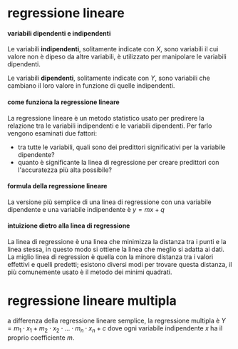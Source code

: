 # regressione lineare
#### variabili dipendenti e indipendenti
Le variabili **indipendenti**, solitamente indicate con $X$, sono variabili il cui valore non è dipeso da altre variabili, è utilizzato per manipolare le variabili dipendenti.

Le variabili **dipendenti**, solitamente indicate con $Y$, sono variabili che cambiano il loro valore in funzione di quelle indipendenti.

#### come funziona la regressione lineare
La regressione lineare è un metodo statistico usato per predirere la relazione tra le variabili indipendenti e le variabili dipendenti.
Per farlo vengono esaminati due fattori:
- tra tutte le variabili, quali sono dei predittori significativi per la variabile dipendente?
- quanto è significante la linea di regressione per creare predittori con l'accuratezza più alta possibile?

#### formula della regressione lineare
La versione più semplice di una linea di regressione con una variabile dipendente e una variabile indipendente è $y = mx + q$

#### intuizione dietro alla linea di regressione
La linea di regressione è una linea che minimizza la distanza tra i punti e la linea stessa, in questo modo si ottiene la linea che meglio si adatta ai dati.
La miglio linea di regression è quella con la minore distanza tra i valori effettivi e quelli predetti; esistono diversi modi per trovare questa distanza, il più comunemente usato è il metodo dei minimi quadrati.

# regressione lineare multipla
a differenza della regressione lineare semplice, la regressione multipla è $Y = m_1 \cdot x_1 + m_2 \cdot x_2 \cdot \ldots \cdot m_n \cdot x_n + c$ dove ogni variabile indipendente $x$ ha il proprio coefficiente $m$.